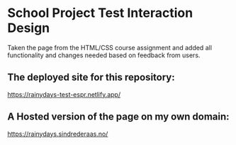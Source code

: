 # School Project Test Interaction Design
Taken the page from the HTML/CSS course assignment and added all functionality and changes needed based on feedback from users.

## The deployed site for this repository:
https://rainydays-test-espr.netlify.app/

## A Hosted version of the page on my own domain:
https://rainydays.sindrederaas.no/
